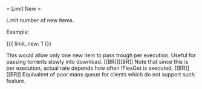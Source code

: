 = Limit New =

Limit number of new items.

Example:

{{{
limit_new: 1
}}}

This would allow only one new item to pass trough per execution.
Useful for passing torrents slowly into download.
[[BR]][[BR]]
Note that since this is per execution, actual rate depends how often
!FlexGet is executed.
[[BR]][[BR]]
Equivalent of poor mans queue for clients which do not support such feature.
